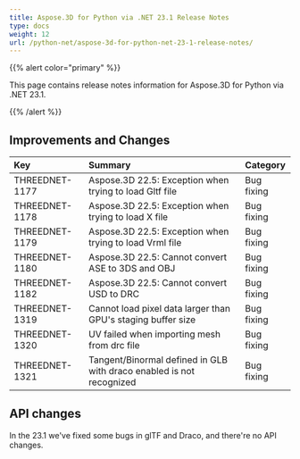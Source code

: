 ```yaml
---
title: Aspose.3D for Python via .NET 23.1 Release Notes
type: docs
weight: 12
url: /python-net/aspose-3d-for-python-net-23-1-release-notes/
---
```


{{% alert color="primary" %}}

This page contains release notes information for Aspose.3D for Python via .NET 23.1.

{{% /alert %}}
## **Improvements and Changes**

|**Key**|**Summary**|**Category**|
| :- | :- | :- |
| THREEDNET-1177 | Aspose.3D 22.5: Exception when trying to load Gltf file | Bug fixing |
| THREEDNET-1178 | Aspose.3D 22.5: Exception when trying to load X file | Bug fixing |
| THREEDNET-1179 | Aspose.3D 22.5: Exception when trying to load Vrml file | Bug fixing |
| THREEDNET-1180 | Aspose.3D 22.5: Cannot convert ASE to 3DS and OBJ | Bug fixing |
| THREEDNET-1182 | Aspose.3D 22.5: Cannot convert USD to DRC | Bug fixing |
| THREEDNET-1319 | Cannot load pixel data larger than GPU's staging buffer size | Bug fixing |
| THREEDNET-1320 | UV failed when importing mesh from drc file | Bug fixing |
| THREEDNET-1321 | Tangent/Binormal defined in GLB with draco enabled is not recognized | Bug fixing |

## API changes ##

In the 23.1 we've fixed some bugs in glTF and Draco, and there're no API changes.
